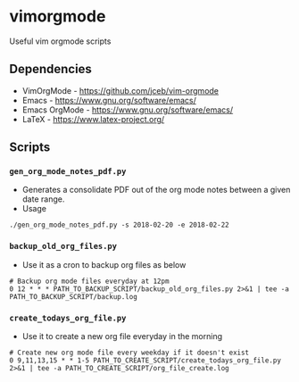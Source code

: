 # vimorgmode
Useful vim orgmode scripts

## Dependencies
* VimOrgMode - https://github.com/jceb/vim-orgmode
* Emacs - https://www.gnu.org/software/emacs/
* Emacs OrgMode - https://www.gnu.org/software/emacs/
* LaTeX - https://www.latex-project.org/

## Scripts
### `gen_org_mode_notes_pdf.py`
* Generates a consolidate PDF out of the org mode notes between a given date range.
* Usage

```
./gen_org_mode_notes_pdf.py -s 2018-02-20 -e 2018-02-22
```

### `backup_old_org_files.py`
* Use it as a cron to backup org files as below

```
# Backup org mode files everyday at 12pm
0 12 * * * PATH_TO_BACKUP_SCRIPT/backup_old_org_files.py 2>&1 | tee -a PATH_TO_BACKUP_SCRIPT/backup.log
```

### `create_todays_org_file.py`
* Use it to create a new org file everyday in the morning

```
# Create new org mode file every weekday if it doesn't exist
0 9,11,13,15 * * 1-5 PATH_TO_CREATE_SCRIPT/create_todays_org_file.py 2>&1 | tee -a PATH_TO_CREATE_SCRIPT/org_file_create.log
```

